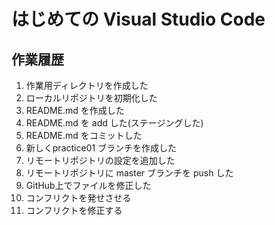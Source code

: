 # はじめての Visual Studio Code

## 作業履歴

1. 作業用ディレクトリを作成した
2. ローカルリポジトリを初期化した
3. README.md を作成した
4. README.md を add した(ステージングした)
5. README.md をコミットした 
6. 新しくpractice01 ブランチを作成した
7. リモートリポジトリの設定を追加した
8. リモートリポジトリに master ブランチを push した
9. GitHub上でファイルを修正した
10. コンフリクトを発せさせる
11. コンフリクトを修正する
